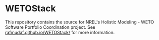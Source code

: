 
# WETOStack

This repository contains the source for NREL's Holistic Modeling - WETO Software Portfolio
Coordination project. See [rafmudaf.github.io/WETOStack/](rafmudaf.github.io/WETOStack/) for
more information.
